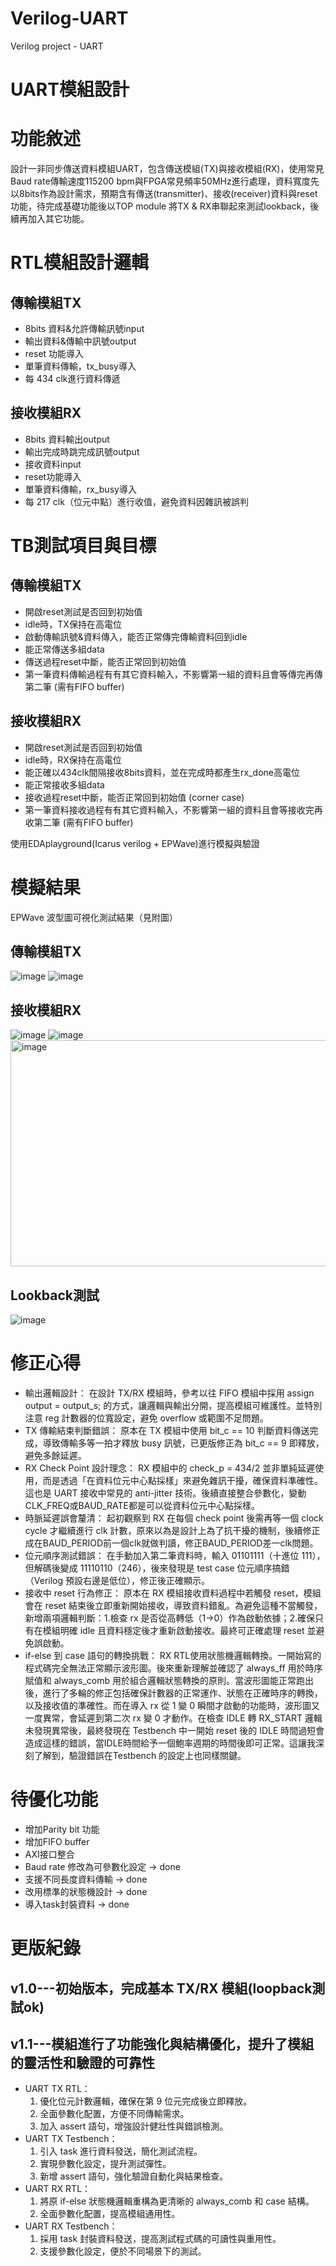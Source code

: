 # Verilog-UART
Verilog project - UART

# UART模組設計

# 功能敘述
設計一非同步傳送資料模組UART，包含傳送模組(TX)與接收模組(RX)，使用常見Baud rate傳輸速度115200 bpm與FPGA常見頻率50MHz進行處理，資料寬度先以8bits作為設計需求，預期含有傳送(transmitter)、接收(receiver)資料與reset功能，待完成基礎功能後以TOP module 將TX & RX串聯起來測試lookback，後續再加入其它功能。

# RTL模組設計邏輯
## 傳輸模組TX
- 8bits 資料&允許傳輸訊號input
- 輸出資料&傳輸中訊號output
- reset 功能導入
- 單筆資料傳輸，tx_busy導入
- 每 434 clk進行資料傳遞

## 接收模組RX
- 8bits 資料輸出output
- 輸出完成時跳完成訊號output
- 接收資料input
- reset功能導入
- 單筆資料傳輸，rx_busy導入
- 每 217 clk（位元中點）進行收值，避免資料因雜訊被誤判


# TB測試項目與目標
## 傳輸模組TX
- 開啟reset測試是否回到初始值
- idle時，TX保持在高電位
- 啟動傳輸訊號&資料傳入，能否正常傳完傳輸資料回到idle
- 能正常傳送多組data
- 傳送過程reset中斷，能否正常回到初始值
- 第一筆資料傳輸過程有有其它資料輸入，不影響第一組的資料且會等傳完再傳第二筆 (需有FIFO buffer)

## 接收模組RX
- 開啟reset測試是否回到初始值
- idle時，RX保持在高電位
- 能正確以434clk間隔接收8bits資料，並在完成時都產生rx_done高電位
- 能正常接收多組data
- 接收過程reset中斷，能否正常回到初始值 (corner case)
- 第一筆資料接收過程有有其它資料輸入，不影響第一組的資料且會等接收完再收第二筆 (需有FIFO buffer)

使用EDAplayground(Icarus verilog + EPWave)進行模擬與驗證


# 模擬結果
EPWave 波型圖可視化測試結果（見附圖）
## 傳輸模組TX
![image](https://github.com/user-attachments/assets/d5a1cbfe-b219-44c2-8487-2ff88c147bdc)
![image](https://github.com/user-attachments/assets/b95fa6b5-ca22-47d6-b93e-527510c2fea1)

## 接收模組RX
![image](https://github.com/user-attachments/assets/6eea5dbb-3452-4501-ad13-466f683aaddd)
![image](https://github.com/user-attachments/assets/88ed4a1c-8540-4bf0-8332-d13f394c7025)
<img width="1327" height="362" alt="image" src="https://github.com/user-attachments/assets/91ee5dec-05d8-4147-801a-aa7af81a94fb" />


## Lookback測試
![image](https://github.com/user-attachments/assets/f9c37b69-4088-425a-8b6e-aefc0b5b8921)


# 修正心得
- 輸出邏輯設計： 在設計 TX/RX 模組時，參考以往 FIFO 模組中採用 assign output = output_s; 的方式，讓邏輯與輸出分開，提高模組可維護性。並特別注意 reg 計數器的位寬設定，避免 overflow 或範圍不足問題。
- TX 傳輸結束判斷錯誤： 原本在 TX 模組中使用 bit_c == 10 判斷資料傳送完成，導致傳輸多等一拍才釋放 busy 訊號，已更版修正為 bit_c == 9 即釋放，避免多餘延遲。
- RX Check Point 設計理念： RX 模組中的 check_p = 434/2 並非單純延遲使用，而是透過「在資料位元中心點採樣」來避免雜訊干擾，確保資料準確性。這也是 UART 接收中常見的 anti-jitter 技術。後續直接整合參數化，變動CLK_FREQ或BAUD_RATE都是可以從資料位元中心點採樣。
- 時脈延遲誤會釐清： 起初觀察到 RX 在每個 check point 後需再等一個 clock cycle 才繼續進行 clk 計數，原來以為是設計上為了抗干擾的機制，後續修正成在BAUD_PERIOD前一個clk就做判讀，修正BAUD_PERIOD差一clk問題。
- 位元順序測試錯誤： 在手動加入第二筆資料時，輸入 01101111（十進位 111），但解碼後變成 11110110（246），後來發現是 test case 位元順序搞錯（Verilog 預設右邊是低位），修正後正確顯示。
- 接收中 reset 行為修正： 原本在 RX 模組接收資料過程中若觸發 reset，模組會在 reset 結束後立即重新開始接收，導致資料錯亂。為避免這種不當觸發，新增兩項邏輯判斷：1.檢查 rx 是否從高轉低（1→0）作為啟動依據；2.確保只有在模組明確 idle 且資料穩定後才重新啟動接收。最終可正確處理 reset 並避免誤啟動。
- if-else 到 case 語句的轉換挑戰： RX RTL使用狀態機邏輯轉換。一開始寫的程式碼完全無法正常顯示波形圖。後來重新理解並確認了 always_ff 用於時序賦值和 always_comb 用於組合邏輯狀態轉換的原則。當波形圖能正常跑出後，進行了多輪的修正包括確保計數器的正常運作、狀態在正確時序的轉換，以及接收值的準確性。而在導入 rx 從 1 變 0 瞬間才啟動的功能時，波形圖又一度異常，會延遲到第二次 rx 變 0 才動作。在檢查 IDLE 轉 RX_START 邏輯未發現異常後，最終發現在 Testbench 中一開始 reset 後的 IDLE 時間過短會造成這樣的錯誤，當IDLE時間給予一個鮑率週期的時間後即可正常。這讓我深刻了解到，驗證錯誤在Testbench 的設定上也同樣關鍵。

# 待優化功能
- 增加Parity bit 功能
- 增加FIFO buffer
- AXI接口整合
- Baud rate 修改為可參數化設定 -> done
- 支援不同長度資料傳輸 -> done
- 改用標準的狀態機設計 -> done
- 導入task封裝資料 -> done

# 更版紀錄
## v1.0---初始版本，完成基本 TX/RX 模組(loopback測試ok)
## v1.1---模組進行了功能強化與結構優化，提升了模組的靈活性和驗證的可靠性
  - UART TX RTL：
    1. 優化位元計數邏輯，確保在第 9 位元完成後立即釋放。
    2. 全面參數化配置，方便不同傳輸需求。
    3. 加入 assert 語句，增強設計健壯性與錯誤檢測。
  - UART TX Testbench：
    1. 引入 task 進行資料發送，簡化測試流程。
    2. 實現參數化設定，提升測試彈性。
    3. 新增 assert 語句，強化驗證自動化與結果檢查。
  - UART RX RTL：
    1. 將原 if-else 狀態機邏輯重構為更清晰的 always_comb 和 case 結構。
    2. 全面參數化配置，提高模組通用性。
  - UART RX Testbench：
    1. 採用 task 封裝資料發送，提高測試程式碼的可讀性與重用性。
    2. 支援參數化設定，便於不同場景下的測試。
